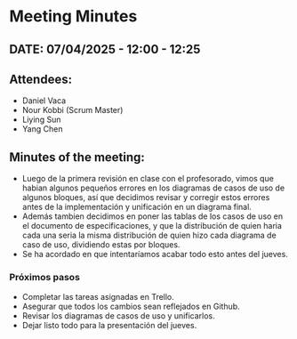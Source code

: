# Meeting Minutes

## DATE: 07/04/2025 - 12:00 - 12:25

## Attendees:
- Daniel Vaca  
- Nour Kobbi (Scrum Master)  
- Liying Sun  
- Yang Chen  

## Minutes of the meeting:

- Luego de la primera revisión en clase con el profesorado, vimos que habian algunos pequeños errores en los diagramas de casos de uso de algunos bloques, así que decidimos revisar y corregir estos errores antes de la implementación y unificación en un diagrama final.
- Además tambien decidimos en poner las tablas de los casos de uso en el documento de especificaciones, y que la distribución de quien haria cada una seria la misma distribución de quien hizo cada diagrama de caso de uso, dividiendo estas por bloques.
- Se ha acordado en que intentaríamos acabar todo esto antes del jueves.

### Próximos pasos
- Completar las tareas asignadas en Trello.
- Asegurar que todos los cambios sean reflejados en Github.
- Revisar los diagramas de casos de uso y unificarlos.
- Dejar listo todo para la presentación del jueves.


